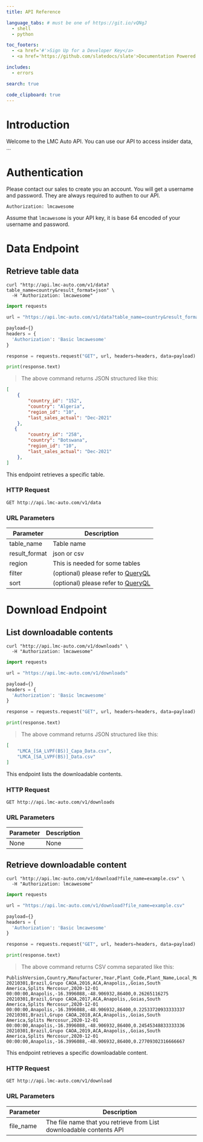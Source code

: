 ```yaml
---
title: API Reference

language_tabs: # must be one of https://git.io/vQNgJ
  - shell
  - python

toc_footers:
  - <a href='#'>Sign Up for a Developer Key</a>
  - <a href='https://github.com/slatedocs/slate'>Documentation Powered by Slate</a>

includes:
  - errors

search: true

code_clipboard: true
---
```


# Introduction

Welcome to the LMC Auto API. You can use our API to access insider data, ...

# Authentication

Please contact our sales to create you an account. You will get a username and password.
They are always required to authen to our API.

`Authorization: lmcawesome`

<aside class="notice">
Assume that <code>lmcawesome</code> is your API key, it is base 64 encoded of your username and password.
</aside>

# Data Endpoint

## Retrieve table data

```shell
curl "http://api.lmc-auto.com/v1/data?table_name=country&result_format=json" \
  -H "Authorization: lmcawesome"
```

```python
import requests

url = "https://api.lmc-auto.com/v1/data?table_name=country&result_format=json"

payload={}
headers = {
  'Authorization': 'Basic lmcawesome'
}

response = requests.request("GET", url, headers=headers, data=payload)

print(response.text)
```

> The above command returns JSON structured like this:

```json
[    
    {
        "country_id": "152",
        "country": "Algeria",
        "region_id": "10",
        "last_sales_actual": "Dec-2021"
    },
   {
        "country_id": "258",
        "country": "Botswana",
        "region_id": "10",
        "last_sales_actual": "Dec-2021"
    },
]
```

This endpoint retrieves a specific table.

### HTTP Request

`GET http://api.lmc-auto.com/v1/data`

### URL Parameters

Parameter | Description
--------- | -----------
table_name | Table name
result_format | json or csv
region | This is needed for some tables
filter | (optional) please refer to [QueryQL](https://github.com/TRUEPIC/queryql/blob/development/DOCS.md#filtering)
sort | (optional) please refer to [QueryQL](https://github.com/TRUEPIC/queryql/blob/development/DOCS.md#sorting)

# Download Endpoint

## List downloadable contents

```shell
curl "http://api.lmc-auto.com/v1/downloads" \
  -H "Authorization: lmcawesome"
```

```python
import requests

url = "https://api.lmc-auto.com/v1/downloads"

payload={}
headers = {
  'Authorization': 'Basic lmcawesome'
}

response = requests.request("GET", url, headers=headers, data=payload)

print(response.text)

```

> The above command returns JSON structured like this:

```json
[
    "LMCA_[SA_LVPF(BS)]_Capa_Data.csv",
    "LMCA_[SA_LVPF(BS)]_Data.csv"
]
```

This endpoint lists the downloadable contents.

### HTTP Request

`GET http://api.lmc-auto.com/v1/downloads`

### URL Parameters

Parameter | Description
--------- | -----------
None | None

## Retrieve downloadable content

```shell
curl "http://api.lmc-auto.com/v1/download?file_name=example.csv" \
  -H "Authorization: lmcawesome"
```

```python
import requests

url = "https://api.lmc-auto.com/v1/download?file_name=example.csv"

payload={}
headers = {
  'Authorization': 'Basic lmcawesome'
}

response = requests.request("GET", url, headers=headers, data=payload)

print(response.text)

```

> The above command returns CSV comma separated like this:

```csv
PublishVersion,Country,Manufacturer,Year,Plant_Code,Plant_Name,Local_Manufacturing_Partner,Location,Publish_Region,Market,Last_Production_Actual,City,Latitude,Longitude,Capacity,Utilization
20210301,Brazil,Grupo CAOA,2016,ACA,Anapolis,,Goias,South America,Splits Mercosur,2020-12-01 00:00:00,Anapolis,-16.3996088,-48.906932,86400,0.26265116275
20210301,Brazil,Grupo CAOA,2017,ACA,Anapolis,,Goias,South America,Splits Mercosur,2020-12-01 00:00:00,Anapolis,-16.3996088,-48.906932,86400,0.22533720933333337
20210301,Brazil,Grupo CAOA,2018,ACA,Anapolis,,Goias,South America,Splits Mercosur,2020-12-01 00:00:00,Anapolis,-16.3996088,-48.906932,86400,0.24545348833333336
20210301,Brazil,Grupo CAOA,2019,ACA,Anapolis,,Goias,South America,Splits Mercosur,2020-12-01 00:00:00,Anapolis,-16.3996088,-48.906932,86400,0.27709302316666667
```

This endpoint retrieves a specific downloadable content.

### HTTP Request

`GET http://api.lmc-auto.com/v1/download`

### URL Parameters

Parameter | Description
--------- | -----------
file_name | The file name that you retrieve from List downloadable contents API
